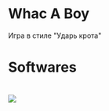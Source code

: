 <h1>Whac A Boy</h1>
Игра в стиле "Ударь крота"
<br>
<h1>Softwares<h1>
<img src="https://imgur.com/a/W2MuhdT"/>

